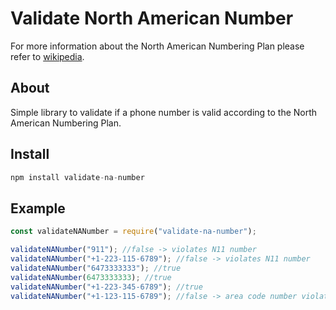 # Validate North American Number

For more information about the North American Numbering Plan please refer to [wikipedia](https://en.wikipedia.org/wiki/North_American_Numbering_Plan).

## About

Simple library to validate if a phone number is valid according to the North American Numbering Plan.

## Install

```js
npm install validate-na-number
```

## Example

```js
const validateNANumber = require("validate-na-number");

validateNANumber("911"); //false -> violates N11 number
validateNANumber("+1-223-115-6789"); //false -> violates N11 number
validateNANumber("6473333333"); //true
validateNANumber(6473333333); //true
validateNANumber("+1-223-345-6789"); //true
validateNANumber("+1-123-115-6789"); //false -> area code number violation
```
